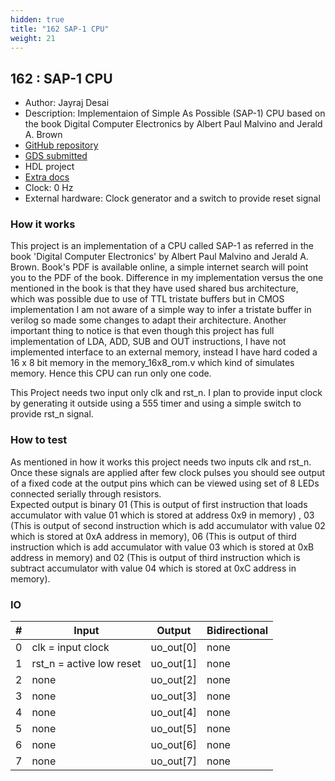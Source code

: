 ```yaml
---
hidden: true
title: "162 SAP-1 CPU"
weight: 21
---
```


## 162 : SAP-1 CPU

* Author: Jayraj Desai
* Description: Implementaion of Simple As Possible (SAP-1) CPU based on the book Digital Computer Electronics by Albert Paul Malvino and Jerald A. Brown 
* [GitHub repository](https://github.com/jayraj4021/tt04-submission-jayraj4021-SAP1)
* [GDS submitted](https://github.com/jayraj4021/tt04-submission-jayraj4021-SAP1/actions/runs/5992196613)
* HDL project
* [Extra docs]()
* Clock: 0 Hz
* External hardware: Clock generator and a switch to provide reset signal



### How it works

This project is an implementation of a CPU called SAP-1 as referred in the book 'Digital Computer Electronics' by  Albert Paul Malvino and Jerald A. Brown.
Book's PDF is available online, a simple internet search will point you to the PDF of the book.
Difference in my implementation versus the one mentioned in the book is that they have used shared bus architecture, which was possible due to use of TTL
tristate buffers but in CMOS implementation I am not aware of a simple way to infer a tristate buffer in verilog so made some changes to adapt their architecture.
Another important thing to notice is that even though this project has full implementation of LDA, ADD, SUB and OUT instructions, I have not implemented interface to
an external memory, instead I have hard coded a 16 x 8 bit memory in the memory_16x8_rom.v which kind of simulates memory.
Hence this CPU can run only one code.

This Project needs two input only clk and rst_n. I plan to provide input clock by generating it outside using a 555 timer and using a simple switch to provide rst_n signal.


### How to test

As mentioned in how it works this project needs two inputs clk and rst_n. Once these signals are applied after few clock pulses you should see output of a fixed
code at the output pins which can be viewed using set of 8 LEDs connected serially through resistors.  
Expected output is binary 01 (This is output of first instruction that loads accumulator with value 01 which is stored at address 0x9 in memory) , 03
(This is output of second instruction which is add accumulator with value 02 which is stored at 0xA address in memory), 06
(This is output of third instruction which is add accumulator with value 03 which is stored at 0xB address in memory) and 02 (This is output of
third instruction which is subtract accumulator with value 04 which is stored at 0xC address in memory).


### IO

| # | Input        | Output       | Bidirectional      |
|---|--------------|--------------| -------------------|
| 0 | clk = input clock  | uo_out[0] | none |
| 1 | rst_n = active low reset  | uo_out[1] | none |
| 2 | none  | uo_out[2] | none |
| 3 | none  | uo_out[3] | none |
| 4 | none  | uo_out[4] | none |
| 5 | none  | uo_out[5] | none |
| 6 | none  | uo_out[6] | none |
| 7 | none  | uo_out[7] | none |

